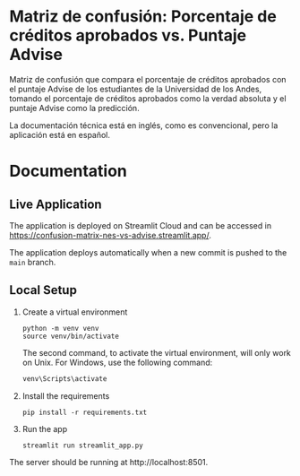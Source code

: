 # Matriz de confusión: Porcentaje de créditos aprobados vs. Puntaje Advise

Matriz de confusión que compara el porcentaje de créditos aprobados con el puntaje Advise de los estudiantes de la Universidad de los Andes, tomando el porcentaje de créditos aprobados como la verdad absoluta y el puntaje Advise como la predicción.

La documentación técnica está en inglés, como es convencional, pero la aplicación está en español.

# Documentation

## Live Application

The application is deployed on Streamlit Cloud and can be accessed in https://confusion-matrix-nes-vs-advise.streamlit.app/.

The application deploys automatically when a new commit is pushed to the `main` branch.

## Local Setup

1. Create a virtual environment

   ```shell
   python -m venv venv
   source venv/bin/activate
   ```
   
   The second command, to activate the virtual environment, will only work on Unix. For Windows, use the following command:

   ```bash
   venv\Scripts\activate
   ```

2. Install the requirements

   ```
   pip install -r requirements.txt
   ```

3. Run the app

   ```
   streamlit run streamlit_app.py
   ```

The server should be running at http://localhost:8501.